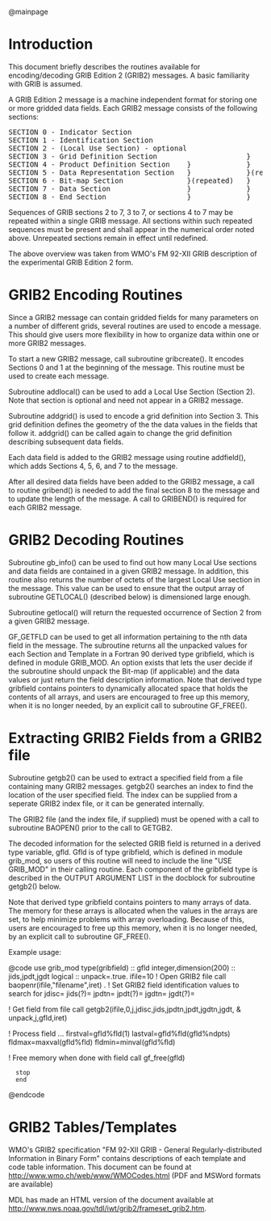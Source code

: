 @mainpage

# Introduction

This document briefly describes the routines available for encoding/decoding
GRIB Edition 2 (GRIB2) messages. A basic familiarity with GRIB is assumed.

A GRIB Edition 2 message is a machine independent format for storing
one or more gridded data fields. Each GRIB2 message consists of the 
following sections:

<pre>
SECTION 0 - Indicator Section
SECTION 1 - Identification Section
SECTION 2 - (Local Use Section) - optional                           }
SECTION 3 - Grid Definition Section                     }            }
SECTION 4 - Product Definition Section    }             }            }(repeated)
SECTION 5 - Data Representation Section   }             }(repeated)  }
SECTION 6 - Bit-map Section               }(repeated)   }            }
SECTION 7 - Data Section                  }             }            }
SECTION 8 - End Section                   }             }            }
</pre>

Sequences of GRIB sections 2 to 7, 3 to 7, or sections 4 to 7 may be repeated
within a single GRIB message. All sections within such repeated sequences
must be present and shall appear in the numerical order noted above.
Unrepeated sections remain in effect until redefined.

The above overview was taken from WMO's FM 92-XII GRIB description
of the experimental GRIB Edition 2 form.

# GRIB2 Encoding Routines

Since a GRIB2 message can contain gridded fields for many parameters on
a number of different grids, several routines are used to encode a message.
This should give users more flexibility in how to organize data
within one or more GRIB2 messages.

To start a new GRIB2 message, call subroutine gribcreate(). It
encodes Sections 0 and 1 at the beginning of the message. This routine 
must be used to create each message.

Subroutine addlocal() can be used to add a Local Use Section (Section 2).
Note that section is optional and need not appear in a GRIB2 message.

Subroutine addgrid() is used to encode a grid definition into Section 3.
This grid definition defines the geometry of the the data values in the
fields that follow it. addgrid() can be called again to change the grid 
definition describing subsequent data fields.

Each data field is added to the GRIB2 message using routine addfield(),
which adds Sections 4, 5, 6, and 7 to the message.

After all desired data fields have been added to the GRIB2 message, a
call to routine gribend() is needed to add the final section 8 to the
message and to update the length of the message. A call to GRIBEND()
is required for each GRIB2 message.

# GRIB2 Decoding Routines

Subroutine gb_info() can be used to find out how many Local Use sections
and data fields are contained in a given GRIB2 message. In addition,
this routine also returns the number of octets of the largest Local Use 
section in the message. This value can be used to ensure that the 
output array of subroutine GETLOCAL() (described below) is dimensioned
large enough.

Subroutine getlocal() will return the requested occurrence of Section 2
from a given GRIB2 message. 

GF_GETFLD can be used to get all information pertaining to the nth 
data field in the message. The subroutine returns all the unpacked values
for each Section and Template in a Fortran 90 derived type gribfield,
which is defined in module GRIB_MOD. An option exists that lets the
user decide if the subroutine should unpack the Bit-map (if
applicable) and the data values or just return the field description
information.
Note that derived type gribfield contains pointers to dynamically
allocated space that holds the contents of all arrays, and users are encouraged 
to free up this memory, when it is no longer needed, by an explicit call
to subroutine GF_FREE().

# Extracting GRIB2 Fields from a GRIB2 file

Subroutine getgb2() can be used to extract a specified field from a file
containing many GRIB2 messages. getgb2() searches an index to find the 
location of the user specified field. The index can be supplied from a
seperate GRIB2 index file, or it can be generated internally.

The GRIB2 file (and the index file, if supplied) must be opened with
a call to subroutine BAOPEN() prior to the call to GETGB2.

The decoded information for the selected GRIB field is returned in a 
derived type variable, gfld. Gfld is of type gribfield, which is defined
in module grib_mod, so users of this routine will need to include
the line "USE GRIB_MOD" in their calling routine. Each component of the
gribfield type is described in the OUTPUT ARGUMENT LIST in the docblock
for subroutine getgb2() below.

Note that derived type gribfield contains pointers to many arrays of data.
The memory for these arrays is allocated when the values in the arrays 
are set, to help minimize problems with array overloading. Because of this,
users are encouraged to free up this memory, when it is no longer
needed, by an explicit call to subroutine GF_FREE().

Example usage:

@code
      use grib_mod
      type(gribfield) :: gfld
      integer,dimension(200) :: jids,jpdt,jgdt
      logical :: unpack=.true.
      ifile=10
  ! Open GRIB2 file 
      call baopenr(ifile,"filename",iret)
      .
  ! Set GRIB2 field identification values to search for
      jdisc=
      jids(?)=
      jpdtn=
      jpdt(?)=
      jgdtn=
      jgdt(?)=

  ! Get field from file
      call getgb2(ifile,0,j,jdisc,jids,jpdtn,jpdt,jgdtn,jgdt,
     &            unpack,j,gfld,iret)

  ! Process field ...
      firstval=gfld%fld(1)
      lastval=gfld%fld(gfld%ndpts)
      fldmax=maxval(gfld%fld)
      fldmin=minval(gfld%fld)
      
  ! Free memory when done with field
      call gf_free(gfld)

      stop
      end
@endcode
      
# GRIB2 Tables/Templates

WMO's GRIB2 specification "FM 92-XII GRIB - General Regularly-distributed
Information in Binary Form" contains descriptions of each template
and code table information. This document can be found at
http://www.wmo.ch/web/www/WMOCodes.html
(PDF and MSWord formats are available)

MDL has made an HTML version of the document available at
http://www.nws.noaa.gov/tdl/iwt/grib2/frameset_grib2.htm.

